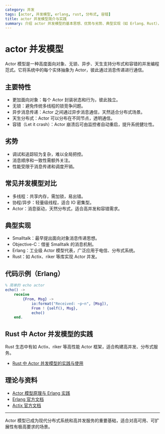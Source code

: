 ```yaml
---
category: 并发
tags: [actor, 并发模型, erlang, rust, 分布式, 容错]
title: actor 并发模型简介与实践
summary: 介绍 actor 并发模型的基本思想、优势与劣势、典型实现（如 Erlang、Rust），并给出相关理论与实践资料。
---
```


# actor 并发模型

Actor 模型是一种高度面向对象、无锁、异步、天生支持分布式和容错的并发编程范式。它将系统中的每个实体抽象为 Actor，彼此通过消息传递进行通信。

## 主要特性
- 更加面向对象：每个 Actor 封装状态和行为，彼此独立。
- 无锁：避免传统多线程的锁竞争问题。
- 异步消息传递：Actor 之间通过异步消息通信，天然适合分布式场景。
- 天生分布式：Actor 可以分布在不同节点，透明通信。
- 容错（Let it crash）：Actor 崩溃后可由监控者自动重启，提升系统健壮性。

## 劣势
- 调试和追踪较为复杂，难以全局把控。
- 消息顺序和一致性需额外关注。
- 性能受限于消息传递和调度开销。

## 常见并发模型对比
- 多线程：共享内存，需加锁，易出错。
- 协程/异步：轻量级线程，适合 IO 密集型。
- Actor：消息驱动，天然分布式，适合高并发和容错需求。

## 典型实现
- Smalltalk：最早提出面向对象消息传递思想。
- Objective-C：借鉴 Smalltalk 的消息机制。
- Erlang：工业级 Actor 模型代表，广泛应用于电信、分布式系统。
- Rust：如 Actix、riker 等库实现 Actor 并发。

## 代码示例（Erlang）
```erlang
% 简单的 echo actor
echo() ->
    receive
        {From, Msg} ->
            io:format("Received: ~p~n", [Msg]),
            From ! {self(), Msg},
            echo()
    end.
```

## Rust 中 Actor 并发模型的实践
Rust 生态中有如 Actix、riker 等高性能 Actor 框架，适合构建高并发、分布式服务。
- [Rust 中 Actor 并发模型的实践与使用](https://blog.csdn.net/smilejiasmile/article/details/138037188)

## 理论与资料
- [Actor 模型原理与 Erlang 实践](https://zhuanlan.zhihu.com/p/86460724)
- [Erlang 官方文档](https://www.erlang.org/doc/)
- [Actix 官方文档](https://actix.rs/docs/)

---

Actor 模型已成为现代分布式系统和高并发服务的重要基础，适合对高可用、可扩展性有极高要求的场景。